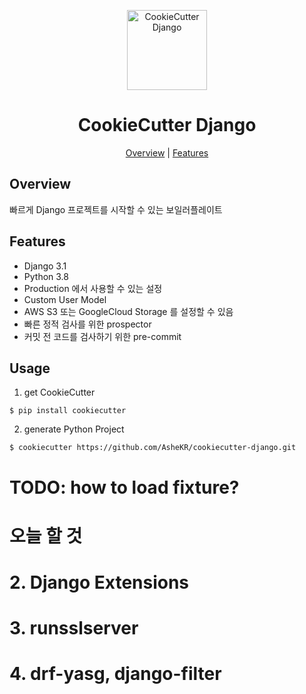 <p align="center">
  <img alt="CookieCutter Django" title="CookieCutter Django" src="./assets/logo.png" width="128">
</p>

<h1 align="center">CookieCutter Django</h1>

<p align="center">
  <a href="#overview">Overview</a> |
  <a href="#features">Features</a>
</p>

## Overview

빠르게 Django 프로젝트를 시작할 수 있는 보일러플레이트

## Features

- Django 3.1
- Python 3.8
- Production 에서 사용할 수 있는 설정
- Custom User Model
- AWS S3 또는 GoogleCloud Storage 를 설정할 수 있음
- 빠른 정적 검사를 위한 prospector
- 커밋 전 코드를 검사하기 위한 pre-commit

## Usage

1. get CookieCutter

```shell script
$ pip install cookiecutter
```

2. generate Python Project

```shell script
$ cookiecutter https://github.com/AsheKR/cookiecutter-django.git
```

# TODO: how to load fixture?
# 오늘 할 것
# 2. Django Extensions
# 3. runsslserver
# 4. drf-yasg, django-filter
